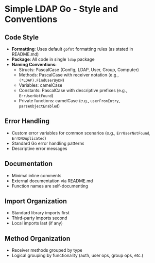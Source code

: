 # Simple LDAP Go - Style and Conventions

## Code Style
- **Formatting**: Uses default `gofmt` formatting rules (as stated in README.md)
- **Package**: All code in single `ldap` package
- **Naming Conventions**: 
  - Structs: PascalCase (Config, LDAP, User, Group, Computer)
  - Methods: PascalCase with receiver notation (e.g., `(*LDAP).FindUserByDN`)
  - Variables: camelCase
  - Constants: PascalCase with descriptive prefixes (e.g., `ErrUserNotFound`)
  - Private functions: camelCase (e.g., `userFromEntry`, `parseObjectEnabled`)

## Error Handling
- Custom error variables for common scenarios (e.g., `ErrUserNotFound`, `ErrDNDuplicated`)
- Standard Go error handling patterns
- Descriptive error messages

## Documentation
- Minimal inline comments
- External documentation via README.md
- Function names are self-documenting

## Import Organization
- Standard library imports first
- Third-party imports second
- Local imports last (if any)

## Method Organization
- Receiver methods grouped by type
- Logical grouping by functionality (auth, user ops, group ops, etc.)